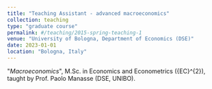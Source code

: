 ```yaml
---
title: "Teaching Assistant - advanced macroeconomics"
collection: teaching
type: "graduate course"
permalink: #/teaching/2015-spring-teaching-1
venue: "University of Bologna, Department of Economics (DSE)"
date: 2023-01-01
location: "Bologna, Italy"
---
```


"*Macroeconomics*", M.Sc. in Economics and Econometrics ({EC}^{2}), taught by Prof. Paolo Manasse (DSE, UNIBO).
